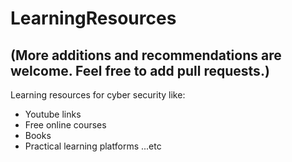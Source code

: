 # LearningResources

## (More additions and recommendations are welcome. Feel free to add pull requests.)

Learning resources for cyber security like: 
- Youtube links
- Free online courses
- Books 
- Practical learning platforms
...etc
